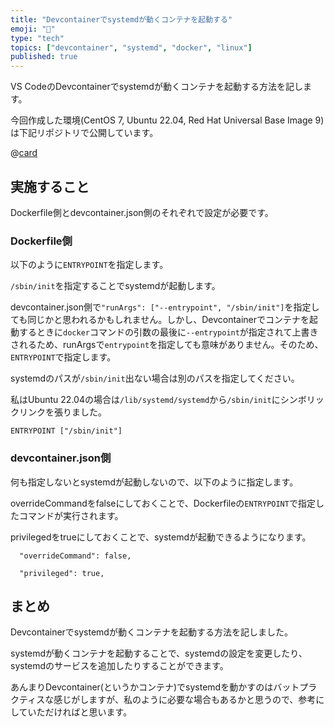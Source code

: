 ```yaml
---
title: "Devcontainerでsystemdが動くコンテナを起動する"
emoji: "🐳"
type: "tech"
topics: ["devcontainer", "systemd", "docker", "linux"]
published: true
---
```


VS CodeのDevcontainerでsystemdが動くコンテナを起動する方法を記します。

今回作成した環境(CentOS 7, Ubuntu 22.04, Red Hat Universal Base Image 9)は下記リポジトリで公開しています。

@[card](https://github.com/yutotnh/devcotainer-systemd)

## 実施すること

Dockerfile側とdevcontainer.json側のそれぞれで設定が必要です。

### Dockerfile側

以下のように`ENTRYPOINT`を指定します。

`/sbin/init`を指定することでsystemdが起動します。

devcontainer.json側で`"runArgs": ["--entrypoint", "/sbin/init"]`を指定しても同じかと思われるかもしれません。しかし、Devcontainerでコンテナを起動するときに`docker`コマンドの引数の最後に`--entrypoint`が指定されて上書きされるため、runArgsで`entrypoint`を指定しても意味がありません。そのため、`ENTRYPOINT`で指定します。

systemdのパスが`/sbin/init`出ない場合は別のパスを指定してください。

私はUbuntu 22.04の場合は`/lib/systemd/systemd`から`/sbin/init`にシンボリックリンクを張りました。

```Dockerfile:Dockerfile(一部)
ENTRYPOINT ["/sbin/init"]
```

### devcontainer.json側

何も指定しないとsystemdが起動しないので、以下のように指定します。

overrideCommandをfalseにしておくことで、Dockerfileの`ENTRYPOINT`で指定したコマンドが実行されます。

privilegedをtrueにしておくことで、systemdが起動できるようになります。

```json:devcontainer.json(一部)
  "overrideCommand": false,

  "privileged": true,
```

## まとめ

Devcontainerでsystemdが動くコンテナを起動する方法を記しました。

systemdが動くコンテナを起動することで、systemdの設定を変更したり、systemdのサービスを追加したりすることができます。

あんまりDevcontainer(というかコンテナ)でsystemdを動かすのはバットプラクティスな感じがしますが、私のように必要な場合もあるかと思うので、参考にしていただければと思います。
